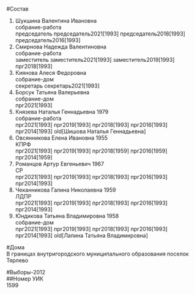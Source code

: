 #Состав  
1. Шукшина Валентина Ивановна  
    собрание-работа  
    председатель председатель2021[1993] председатель2018[1993] председатель2016[1993]  
2. Смирнова Надежда Валентиновна  
    собрание-работа  
    заместитель заместитель2021[1993] заместитель2019[1993] прг2018[1993]  
3. Киянова Алеся Федоровна  
    собрание-дом  
    секретарь секретарь2021[1993]  
4. Борсук Татьяна Валерьевна  
    собрание-дом  
    прг2021[1993]  
5. Князева Наталья Геннадьевна 1979  
    собрание-работа  
    прг2021[1993] прг2019[1993] прг2018[1993] прг2016[1993] прг2014[1993] old[Шишова Наталья Геннадьевна]  
6. Овсянникова Елена Ивановна 1955  
    КПРФ  
    прг2021[1993] прг2019[1993] прг2018[1959] прг2016[1959] прг2014[1959]  
7. Романцов Артур Евгеньевич 1967  
    СР  
    прг2021[1993] прг2019[1993] прг2018[1993] прг2016[1993] прг2014[1993]  
8. Чеканникова Галина Николаевна 1959  
    ЛДПР  
    прг2021[1993] прг2019[1993] прг2018[1993] прг2016[1993] прг2014[1993]  
9. Юндикова Татьяна Владимировна 1958  
    собрание-дом  
    прг2021[1993] прг2019[1993] прг2018[1993] прг2016[1993] прг2014[1993] old[Лапина Татьяна Владимировна]  

#Дома  
В границах внутригородского муниципального образования поселок Тярлево  
  
#Выборы-2012  
##Номер УИК  
1599  
